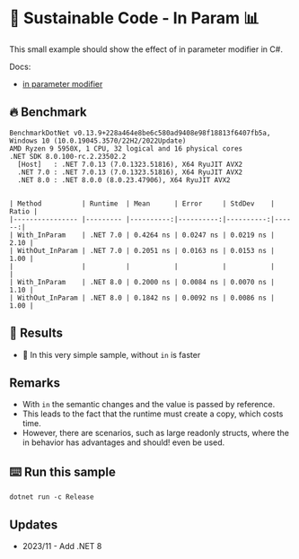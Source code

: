 # 🌳 Sustainable Code - In Param 📊

This small example should show the effect of in parameter modifier in C#.

Docs:
- [in parameter modifier](https://docs.microsoft.com/dotnet/csharp/language-reference/keywords/in-parameter-modifier?WT.mc_id=DT-MVP-5001507)

## 🔥 Benchmark

```shell
BenchmarkDotNet v0.13.9+228a464e8be6c580ad9408e98f18813f6407fb5a, Windows 10 (10.0.19045.3570/22H2/2022Update)
AMD Ryzen 9 5950X, 1 CPU, 32 logical and 16 physical cores
.NET SDK 8.0.100-rc.2.23502.2
  [Host]   : .NET 7.0.13 (7.0.1323.51816), X64 RyuJIT AVX2
  .NET 7.0 : .NET 7.0.13 (7.0.1323.51816), X64 RyuJIT AVX2
  .NET 8.0 : .NET 8.0.0 (8.0.23.47906), X64 RyuJIT AVX2


| Method          | Runtime  | Mean      | Error     | StdDev    | Ratio |
|---------------- |--------- |----------:|----------:|----------:|------:|
| With_InParam    | .NET 7.0 | 0.4264 ns | 0.0247 ns | 0.0219 ns |  2.10 |
| WithOut_InParam | .NET 7.0 | 0.2051 ns | 0.0163 ns | 0.0153 ns |  1.00 |
|                 |          |           |           |           |       |
| With_InParam    | .NET 8.0 | 0.2000 ns | 0.0084 ns | 0.0070 ns |  1.10 |
| WithOut_InParam | .NET 8.0 | 0.1842 ns | 0.0092 ns | 0.0086 ns |  1.00 |
```


## 🏁 Results

- 🚀 In this very simple sample, without `in` is faster

## Remarks

- With `in` the semantic changes and the value is passed by reference.
- This leads to the fact that the runtime must create a copy, which costs time.
- However, there are scenarios, such as large readonly structs, where the in behavior has advantages and should! even be used.

## ⌨️ Run this sample

```shell
dotnet run -c Release
```

## Updates

- 2023/11 - Add .NET 8
